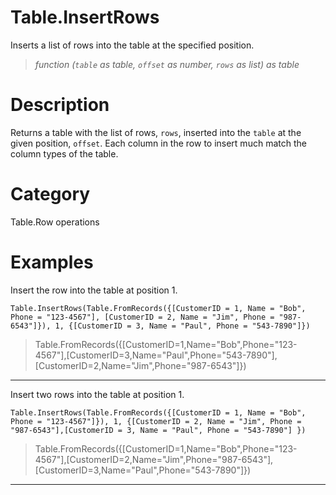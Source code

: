 ﻿# Table.InsertRows
Inserts a list of rows into the table at the specified position.
> _function (<code>table</code> as table, <code>offset</code> as number, <code>rows</code> as list) as table_
# Description 
Returns a table with the list of rows, <code>rows</code>, inserted into the <code>table</code> at the given position, <code>offset</code>. Each column in the row to insert much match the column types of the table.

# Category 
Table.Row operations
# Examples 
Insert the row into the table at position 1.
```
Table.InsertRows(Table.FromRecords({[CustomerID = 1, Name = "Bob", Phone = "123-4567"], [CustomerID = 2, Name = "Jim", Phone = "987-6543"]}), 1, {[CustomerID = 3, Name = "Paul", Phone = "543-7890"]})
```
> Table.FromRecords({[CustomerID=1,Name="Bob",Phone="123-4567"],[CustomerID=3,Name="Paul",Phone="543-7890"],[CustomerID=2,Name="Jim",Phone="987-6543"]})
***
Insert two rows into the table at position 1.
```
Table.InsertRows(Table.FromRecords({[CustomerID = 1, Name = "Bob", Phone = "123-4567"]}), 1, {[CustomerID = 2, Name = "Jim", Phone = "987-6543"],[CustomerID = 3, Name = "Paul", Phone = "543-7890"] })
```
> Table.FromRecords({[CustomerID=1,Name="Bob",Phone="123-4567"],[CustomerID=2,Name="Jim",Phone="987-6543"], [CustomerID=3,Name="Paul",Phone="543-7890"]})
***
